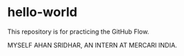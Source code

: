 # hello-world
This repository is for practicing the GitHub Flow.

MYSELF AHAN SRIDHAR, AN INTERN AT MERCARI INDIA.
